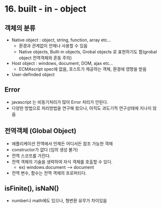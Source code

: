 # 16. built - in - object

## 객체의 분류

- Native object : object, string, function, array etc...
  - 환경과 관계없이 언제나 사용할 수 있음 
  - Native objects, Built-in objects, Grobal objects 로 표현하기도 함(grobal object 전역객체와 혼동 주의)
- Host object : windows, document, DOM, ajax etc...
  - ECMAscript spec에 없음, 호스트가 제공하는 객체, 환경에 영향을 받음
- User-definded object

## Error

- javascript 는 비동기처리가 많아 Error 처리가 안된다.
- 다양한 방법으로 처리방법을 연구해 왔으나, 아직도 과도기적 연구상태에 지나지 않음

## 전역객체 (Global Object)

- 애플리케이션 전역에서 언제든 어디서든 참조 가능한 객체
- constructor가 없다 (임의 생성 불가)
- 전역 스코프를 가진다.
- 전역 객체의 기술을 생략하여 자식 객체를 호출할 수 있다.
  - ex) windows.document --> document
- 전역 변수, 함수는 전역 객체의 프로퍼티다.

## isFinite(), isNaN()

- number나 math에도 있으나, 형변환 유무가 차이있음

